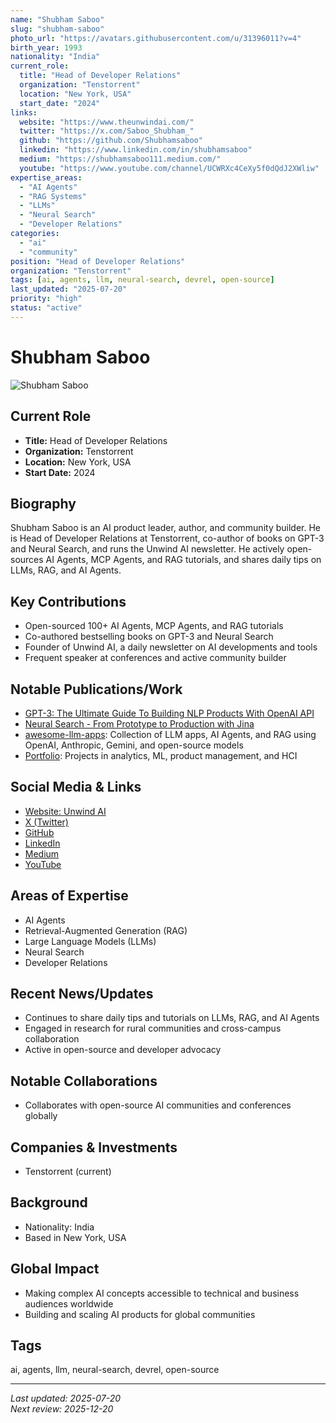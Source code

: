 ```yaml
---
name: "Shubham Saboo"
slug: "shubham-saboo"
photo_url: "https://avatars.githubusercontent.com/u/31396011?v=4"
birth_year: 1993
nationality: "India"
current_role:
  title: "Head of Developer Relations"
  organization: "Tenstorrent"
  location: "New York, USA"
  start_date: "2024"
links:
  website: "https://www.theunwindai.com/"
  twitter: "https://x.com/Saboo_Shubham_"
  github: "https://github.com/Shubhamsaboo"
  linkedin: "https://www.linkedin.com/in/shubhamsaboo"
  medium: "https://shubhamsaboo111.medium.com/"
  youtube: "https://www.youtube.com/channel/UCWRXc4CeXy5f0dQdJ2XWliw"
expertise_areas:
  - "AI Agents"
  - "RAG Systems"
  - "LLMs"
  - "Neural Search"
  - "Developer Relations"
categories:
  - "ai"
  - "community"
position: "Head of Developer Relations"
organization: "Tenstorrent"
tags: [ai, agents, llm, neural-search, devrel, open-source]
last_updated: "2025-07-20"
priority: "high"
status: "active"
---
```


# Shubham Saboo

![Shubham Saboo](https://avatars.githubusercontent.com/u/31396011?v=4)

## Current Role

- **Title:** Head of Developer Relations
- **Organization:** Tenstorrent
- **Location:** New York, USA
- **Start Date:** 2024

## Biography

Shubham Saboo is an AI product leader, author, and community builder. He is Head of Developer Relations at Tenstorrent, co-author of books on GPT-3 and Neural Search, and runs the Unwind AI newsletter. He actively open-sources AI Agents, MCP Agents, and RAG tutorials, and shares daily tips on LLMs, RAG, and AI Agents.

## Key Contributions

- Open-sourced 100+ AI Agents, MCP Agents, and RAG tutorials
- Co-authored bestselling books on GPT-3 and Neural Search
- Founder of Unwind AI, a daily newsletter on AI developments and tools
- Frequent speaker at conferences and active community builder

## Notable Publications/Work

- [GPT-3: The Ultimate Guide To Building NLP Products With OpenAI API](https://www.amazon.com/GPT-3-Ultimate-Building-Products-OpenAI/dp/1805125222)
- [Neural Search - From Prototype to Production with Jina](https://www.amazon.com/Neural-Search-Prototype-Production-learning-powered-dp-1801816824/dp/1801816824)
- [awesome-llm-apps](https://github.com/Shubhamsaboo/awesome-llm-apps): Collection of LLM apps, AI Agents, and RAG using OpenAI, Anthropic, Gemini, and open-source models
- [Portfolio](https://github.com/Shubhamsaboo/Portfolio): Projects in analytics, ML, product management, and HCI

## Social Media & Links

- [Website: Unwind AI](https://www.theunwindai.com/)
- [X (Twitter)](https://x.com/Saboo_Shubham_)
- [GitHub](https://github.com/Shubhamsaboo)
- [LinkedIn](https://www.linkedin.com/in/shubhamsaboo)
- [Medium](https://shubhamsaboo111.medium.com/)
- [YouTube](https://www.youtube.com/channel/UCWRXc4CeXy5f0dQdJ2XWliw)

## Areas of Expertise

- AI Agents
- Retrieval-Augmented Generation (RAG)
- Large Language Models (LLMs)
- Neural Search
- Developer Relations

## Recent News/Updates

- Continues to share daily tips and tutorials on LLMs, RAG, and AI Agents
- Engaged in research for rural communities and cross-campus collaboration
- Active in open-source and developer advocacy

## Notable Collaborations

- Collaborates with open-source AI communities and conferences globally

## Companies & Investments

- Tenstorrent (current)

## Background

- Nationality: India
- Based in New York, USA

## Global Impact

- Making complex AI concepts accessible to technical and business audiences worldwide
- Building and scaling AI products for global communities

## Tags

ai, agents, llm, neural-search, devrel, open-source

---
_Last updated: 2025-07-20_  
_Next review: 2025-12-20_
